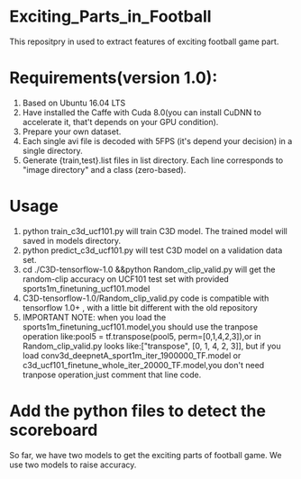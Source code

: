 # Exciting_Parts_in_Football
This repositpry in used to extract features of exciting football game part.

# Requirements(version 1.0):
1. Based on Ubuntu 16.04 LTS
2. Have installed the Caffe with Cuda 8.0(you can install CuDNN to accelerate it, that't depends on your GPU condition).
3. Prepare your own dataset.
4. Each single avi file is decoded with 5FPS (it's depend your decision) in a single directory.
5. Generate {train,test}.list files in list directory. Each line corresponds to "image directory" and a class (zero-based). 

# Usage
1. python train_c3d_ucf101.py will train C3D model. The trained model will saved in models directory.
2. python predict_c3d_ucf101.py will test C3D model on a validation data set.
3. cd ./C3D-tensorflow-1.0 &&python Random_clip_valid.py will get the random-clip accuracy on UCF101 test set with provided sports1m_finetuning_ucf101.model
4. C3D-tensorflow-1.0/Random_clip_valid.py code is compatible with tensorflow 1.0+ , with a little bit different with the old repository
5. IMPORTANT NOTE: when you load the sports1m_finetuning_ucf101.model,you should use the tranpose operation like:pool5 = tf.transpose(pool5, perm=[0,1,4,2,3]),or in Random_clip_valid.py looks like:["transpose", [0, 1, 4, 2, 3]], but if you load conv3d_deepnetA_sport1m_iter_1900000_TF.model or c3d_ucf101_finetune_whole_iter_20000_TF.model,you don't need tranpose operation,just comment that line code.

# Add the python files to detect the scoreboard
So far, we have two models to get the exciting parts of football game. We use two models to raise accuracy.
